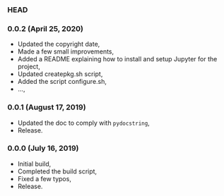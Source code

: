 ### HEAD

### 0.0.2 (April 25, 2020)

  * Updated the copyright date,
  * Made a few small improvements,
  * Added a README explaining how to install and setup Jupyter for the project,
  * Updated createpkg.sh script,
  * Added the script configure.sh,
  * ...,


### 0.0.1 (August 17, 2019)

  * Updated the doc to comply with `pydocstring`,
  * Release.


### 0.0.0 (July 16, 2019)

  * Initial build,
  * Completed the build script,
  * Fixed a few typos,
  * Release.
